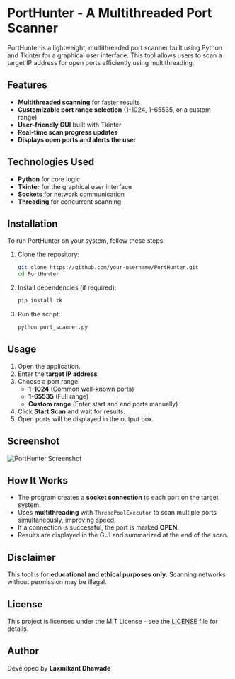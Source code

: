 # PortHunter - A Multithreaded Port Scanner

PortHunter is a lightweight, multithreaded port scanner built using Python and Tkinter for a graphical user interface. This tool allows users to scan a target IP address for open ports efficiently using multithreading.

## Features
- **Multithreaded scanning** for faster results
- **Customizable port range selection** (1-1024, 1-65535, or a custom range)
- **User-friendly GUI** built with Tkinter
- **Real-time scan progress updates**
- **Displays open ports and alerts the user**

## Technologies Used
- **Python** for core logic
- **Tkinter** for the graphical user interface
- **Sockets** for network communication
- **Threading** for concurrent scanning

## Installation
To run PortHunter on your system, follow these steps:

1. Clone the repository:
   ```sh
   git clone https://github.com/your-username/PortHunter.git
   cd PortHunter
   ```
2. Install dependencies (if required):
   ```sh
   pip install tk
   ```
3. Run the script:
   ```sh
   python port_scanner.py
   ```

## Usage
1. Open the application.
2. Enter the **target IP address**.
3. Choose a port range:
   - **1-1024** (Common well-known ports)
   - **1-65535** (Full range)
   - **Custom range** (Enter start and end ports manually)
4. Click **Start Scan** and wait for results.
5. Open ports will be displayed in the output box.

## Screenshot
![PortHunter Screenshot](screenshot.png)

## How It Works
- The program creates a **socket connection** to each port on the target system.
- Uses **multithreading** with `ThreadPoolExecutor` to scan multiple ports simultaneously, improving speed.
- If a connection is successful, the port is marked **OPEN**.
- Results are displayed in the GUI and summarized at the end of the scan.

## Disclaimer
This tool is for **educational and ethical purposes only**. Scanning networks without permission may be illegal.

## License
This project is licensed under the MIT License - see the [LICENSE](LICENSE) file for details.

## Author
Developed by **Laxmikant Dhawade**


